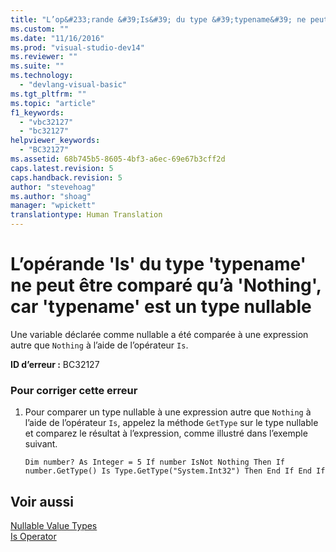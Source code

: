 ```yaml
---
title: "L’op&#233;rande &#39;Is&#39; du type &#39;typename&#39; ne peut &#234;tre compar&#233; qu’&#224; &#39;Nothing&#39;, car &#39;typename&#39; est un type nullable | Microsoft Docs"
ms.custom: ""
ms.date: "11/16/2016"
ms.prod: "visual-studio-dev14"
ms.reviewer: ""
ms.suite: ""
ms.technology: 
  - "devlang-visual-basic"
ms.tgt_pltfrm: ""
ms.topic: "article"
f1_keywords: 
  - "vbc32127"
  - "bc32127"
helpviewer_keywords: 
  - "BC32127"
ms.assetid: 68b745b5-8605-4bf3-a6ec-69e67b3cff2d
caps.latest.revision: 5
caps.handback.revision: 5
author: "stevehoag"
ms.author: "shoag"
manager: "wpickett"
translationtype: Human Translation
---
```

# L’op&#233;rande &#39;Is&#39; du type &#39;typename&#39; ne peut &#234;tre compar&#233; qu’&#224; &#39;Nothing&#39;, car &#39;typename&#39; est un type nullable
Une variable déclarée comme nullable a été comparée à une expression autre que `Nothing` à l’aide de l’opérateur `Is`.  
  
 **ID d’erreur :** BC32127  
  
### Pour corriger cette erreur  
  
1.  Pour comparer un type nullable à une expression autre que `Nothing` à l’aide de l’opérateur `Is`, appelez la méthode `GetType` sur le type nullable et comparez le résultat à l’expression, comme illustré dans l’exemple suivant.  
  
    ```vb#  
    Dim number? As Integer = 5 If number IsNot Nothing Then If number.GetType() Is Type.GetType("System.Int32") Then End If End If  
    ```  
  
## Voir aussi  
 [Nullable Value Types](../../visual-basic/programming-guide/language-features/data-types/nullable-value-types.md)   
 [Is Operator](../../visual-basic/language-reference/operators/is-operator.md)